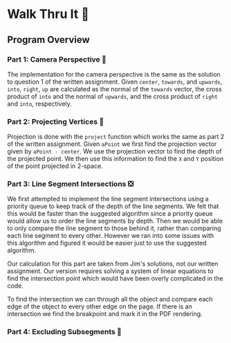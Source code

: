 # Walk Thru It :footprints:

## Program Overview

### Part 1: Camera Perspective :movie_camera:

The implementation for the camera perspective is the same as
the solution to question 1 of the written assignment. Given
 `center`, `towards`, and `upwards`, `into`, `right`, `up` are calculated as
 the normal of the `towards` vector, the cross product of `into` and the normal of `upwards`, and  the cross product of `right` and `into`, respectively.

 ### Part 2: Projecting Vertices :round_pushpin:

Projection is done with the `project` function which works the same as part 2 of the written assignment. Given `aPoint`
we first find the projection vector given by `aPoint - center`. We use the projection vector to find the depth of the projected point. We then use this information to find the `X` and `Y` position of the point projected in 2-space.

### Part 3: Line Segment Intersections :negative_squared_cross_mark:

We first attempted to implement the line segment intersections
using a priority queue to keep track of the depth of the line segments. We felt that this would be faster than the
suggested algorithm since a priority queue would allow us to order the line segments by depth. Then we would be able to only compare the line segment to those behind it, rather than comparing each line segment to every other. However we ran into some issues with this algorithm and figured it would be easier just to use the suggested algorithm.

Our calculation for this part are taken from Jim's solutions, not our written assignment. Our version requires solving a system of linear equations to find the intersection point which would have been overly complicated in the code.

To find the intersection we can through all the object and compare each edge of the object to every other edge on the page. If there is an intersection we find the breakpoint and mark it in the PDF rendering.

### Part 4: Excluding Subsegments :no_entry_sign:
